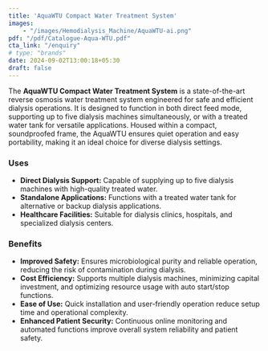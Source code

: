 ```yaml
---
title: 'AquaWTU Compact Water Treatment System'
images: 
    - "/images/Hemodialysis_Machine/AquaWTU-ai.png"
pdf: "/pdf/Catalogue-Aqua-WTU.pdf"
cta_link: "/enquiry"
# type: "brands"
date: 2024-09-02T13:00:18+05:30
draft: false
---
```


<!-- ### Product Description -->

The **AquaWTU Compact Water Treatment System** is a state-of-the-art reverse osmosis water treatment system engineered for safe and efficient dialysis operations. It is designed to function in both direct feed mode, supporting up to five dialysis machines simultaneously, or with a treated water tank for versatile applications. Housed within a compact, soundproofed frame, the AquaWTU ensures quiet operation and easy portability, making it an ideal choice for diverse dialysis settings.

<!-- ### Key Features

- **Compact Design with Portability:** Soundproofed, mobile chassis for quiet operation and easy relocation.
- **Advanced Microbiological Protection:** Includes a UV lamp in the feed water tank and an auto-rinse program to maintain water purity.
- **Semi-Automatic Disinfection:** Volume-controlled chemical disinfection for safe and accurate sterilization.
- **Electronic Control Unit:** Microprocessor control with an illuminated display, backup power, and optional remote control for seamless operation.
- **Continuous Online Monitoring:** Real-time monitoring of water quality and system performance for enhanced safety and efficiency. -->

### Uses

- **Direct Dialysis Support:** Capable of supplying up to five dialysis machines with high-quality treated water.
- **Standalone Applications:** Functions with a treated water tank for alternative or backup dialysis applications.
- **Healthcare Facilities:** Suitable for dialysis clinics, hospitals, and specialized dialysis centers.

<!-- ### Who Needs This Product?

- **Dialysis Clinics:** Facilities requiring a reliable and efficient water treatment system to support multiple dialysis units.
- **Hospitals:** Institutions needing compact and portable water treatment solutions for flexible dialysis operations.
- **Home Dialysis Setups:** Patients or care providers looking for an easy-to-install, low-maintenance water treatment system for home dialysis. -->

### Benefits

- **Improved Safety:** Ensures microbiological purity and reliable operation, reducing the risk of contamination during dialysis.
- **Cost Efficiency:** Supports multiple dialysis machines, minimizing capital investment, and optimizing resource usage with auto start/stop functions.
- **Ease of Use:** Quick installation and user-friendly operation reduce setup time and operational complexity.
- **Enhanced Patient Security:** Continuous online monitoring and automated functions improve overall system reliability and patient safety.

